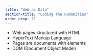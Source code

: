 ```yaml
---
title: "Web as Data"
section-title: "Coding the Humanities"
order_prop: 71
---
```


+ Web pages structured with HTML
+ HyperText Markup Language
+ Pages are documents with elements
+ DOM (Document Object Model)


